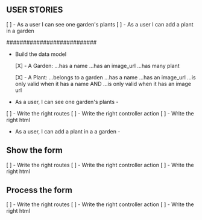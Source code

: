 USER STORIES
------------

[ ] - As a user I can see one garden's plants
[ ] - As a user I can add a plant in a garden

###########################

- Build the data model

  [X] - A Garden:
      ...has a name
      ...has an image_url
      ...has many plant

  [X] - A Plant:
    ...belongs to a garden
    ...has a name
    ...has an image_url
    ...is only valid when it has a name AND
    ...is only valid when it has an image url


- As a user, I can see one garden's plants -

[ ] - Write the right routes
[ ] - Write the right controller action
[ ] - Write the right html


- As a user, I can add a plant in a a garden -

Show the form
-------------

[ ] - Write the right routes
[ ] - Write the right controller action
[ ] - Write the right html

Process the form
----------------

[ ] - Write the right routes
[ ] - Write the right controller action
[ ] - Write the right html
